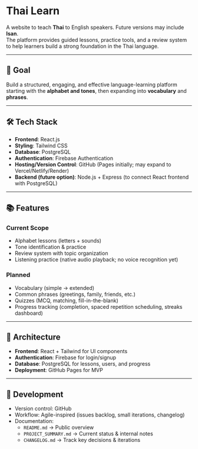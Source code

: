 # Thai Learn

A website to teach **Thai** to English speakers. Future versions may include **Isan**.  
The platform provides guided lessons, practice tools, and a review system to help learners build a strong foundation in the Thai language.

---

## 🎯 Goal
Build a structured, engaging, and effective language-learning platform starting with the **alphabet and tones**, then expanding into **vocabulary** and **phrases**.

---

## 🛠️ Tech Stack
- **Frontend**: React.js  
- **Styling**: Tailwind CSS  
- **Database**: PostgreSQL  
- **Authentication**: Firebase Authentication  
- **Hosting/Version Control**: GitHub (Pages initially; may expand to Vercel/Netlify/Render)  
- **Backend (future option)**: Node.js + Express (to connect React frontend with PostgreSQL)  

---

## 📚 Features
### Current Scope
- Alphabet lessons (letters + sounds)  
- Tone identification & practice  
- Review system with topic organization  
- Listening practice (native audio playback; no voice recognition yet)  

### Planned
- Vocabulary (simple → extended)  
- Common phrases (greetings, family, friends, etc.)  
- Quizzes (MCQ, matching, fill-in-the-blank)  
- Progress tracking (completion, spaced repetition scheduling, streaks dashboard)  

---

## 📐 Architecture
- **Frontend**: React + Tailwind for UI components  
- **Authentication**: Firebase for login/signup  
- **Database**: PostgreSQL for lessons, users, and progress  
- **Deployment**: GitHub Pages for MVP  

---

## 🚀 Development
- Version control: GitHub  
- Workflow: Agile-inspired (issues backlog, small iterations, changelog)  
- Documentation:  
  - `README.md` → Public overview  
  - `PROJECT_SUMMARY.md` → Current status & internal notes  
  - `CHANGELOG.md` → Track key decisions & iterations  
